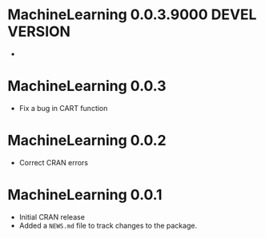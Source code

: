 # MachineLearning 0.0.3.9000 DEVEL VERSION
* 

# MachineLearning 0.0.3
* Fix a bug in CART function

# MachineLearning 0.0.2
* Correct CRAN errors

# MachineLearning 0.0.1
* Initial CRAN release
* Added a `NEWS.md` file to track changes to the package.
